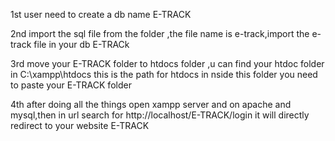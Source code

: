 1st user need to create a db name E-TRACK

2nd import the sql file from the folder ,the file name is e-track,import the e-track file in your db E-TRACk

3rd move your E-TRACK folder to htdocs folder ,u can find your htdoc folder in C:\xampp\htdocs this is the path for htdocs in nside this folder you need to paste your E-TRACK folder 

4th after doing all the things open xampp server and on apache and mysql,then in url search for http://localhost/E-TRACK/login
    it will directly redirect to your website E-TRACK